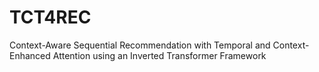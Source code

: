 # TCT4REC
Context-Aware Sequential Recommendation with Temporal and  Context-Enhanced Attention using an Inverted Transformer  Framework
